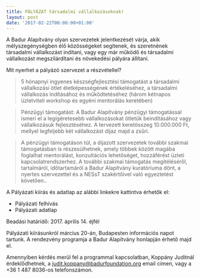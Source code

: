 ```yaml
---
title: PÁLYÁZAT társadalmi vállalkozásoknak!
layout: post
date: '2017-02-22T00:00:00+01:00'
---
```

A Badur Alapítvány olyan szervezetek jelentkezését várja, akik mélyszegénységben élő közösségeket segítenek, és szeretnének társadalmi vállalkozást indítani, vagy egy már működő és társadalmi vállalkozást megszilárdítani és növekedési pályára állítani.

Mit nyerhet a pályázó szervezet a részvétellel?

> 5 hónapnyi ingyenes készségfejlesztési támogatást a társadalmi vállalkozási ötlet életképességének értékeléséhez, a társadalmi vállalkozás indításához és működtetéséhez (három kétnapos üzletviteli workshop és egyéni mentorálás keretében)

> Pénzügyi támogatást: A Badur Alapítvány pénzügyi támogatással ismeri el a legígéretesebb vállalkozásokat ötletük beindításához vagy vállalkozásuk fejlesztéséhez. A tervezett keretösszeg 10.000.000 Ft, mellyel legfeljebb két vállalkozást díjaz majd a zsűri.

> A pénzügyi támogatáson túl, a díjazott szervezetek további szakmai támogatásban is részesülhetnek, amely többek között magába foglalhat mentorálást, konzultációs lehetőséget, hozzáférést üzleti kapcsolatrendszerhez. A további szakmai támogatás megítéléséről, tartalmáról, időtartamáról a Badur Alapítvány kuratóriuma dönt, a nyertes szervezettel és a NESsT szakértőivel való egyeztetést követően..

A Pályázati kiírás és adatlap az alábbi linkekre kattintva érhetők el:

*   Pályázati felhívás
*   Pályázati adatlap

Beadási határidő: 2017\. április 14\. éjfél

Pályázati kiírásunkról március 20-án, Budapesten információs napot tartunk. A rendezvény programja a Badur Alapítvány honlapján érhető majd el.

Amennyiben kérdés merül fel a programmal kapcsolatban, Koppány Juditnál érdeklődhetnek, a judit.koppany@badurfoundation.org email címen, vagy a +36 1 487 8036-os telefonszámon.